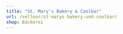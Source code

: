 ```yaml
---
title: "St. Mary's Bakery & Coolbar"
url: /velloor/st-marys-bakery-und-coolbar/
shop: Bäckerei
---
```

